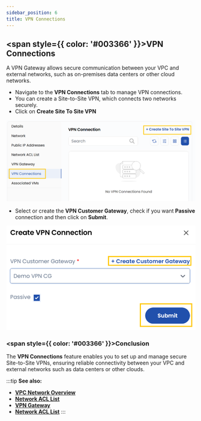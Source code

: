 ```yaml
---
sidebar_position: 6
title: VPN Connections
---
```


## <span style={{ color: '#003366' }}>VPN Connections</span>

A VPN Gateway allows secure communication between your VPC and external networks, such as on-premises data centers or other cloud networks.

- Navigate to the **VPN Connections** tab to manage VPN connections.
- You can create a Site-to-Site VPN, which connects two networks securely.
- Click on **Create Site To Site VPN**

![alt text](images/vpc_net_10.png)

- Select or create the **VPN Customer Gateway**, check if you want **Passive** connection and then click on **Submit**. 

![alt text](images/vpc_net_11.png)

### <span style={{ color: '#003366' }}>Conclusion</span>

The **VPN Connections** feature enables you to set up and manage secure Site-to-Site VPNs, ensuring reliable connectivity between your VPC and external networks such as data centers or other clouds.

:::tip
**See also:**  
- **[VPC Network Overview](./Network%20Overview.md)**
- **[Network ACL List](./Network%20ACL%20List.md)**
- **[VPN Gateway](./Site%20VPN.md)**
- **[Network ACL List](./Network%20ACL%20List.md)**
:::